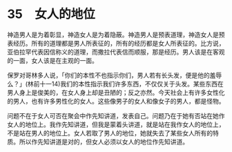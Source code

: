 # 35　女人的地位


神造男人是为着彰显，神造女人是为着隐蔽。神造男人是预表道理，神造女人是预表经历。所有的道理都是男人所表征的，所有的经历都是女人所表征的。比方说，亚伯拉罕代表因信称义的道理，而撒拉代表信而顺服，那是经历。男人该是在客观的一面，女人该是在主观的一面。

保罗对哥林多人说，「你们的本性不也指示你们，男人若有长头发，便是他的羞辱么？」(林前十一14)我们的本性指示我们许多东西，不仅仅关于头发。某些东西在男人身上是俊美的，在女人身上却是丑陋的；反之亦然。今天社会上有许多女性化的男人，也有许多男性化的女人。这些像男子的女人和像女子的男人，都是怪物。

问题不在于女人可否在聚会中作先知讲道，发表自己。问题乃在于她有否站在她作女人的地位上。我作先知讲道，但我是蒙着头讲道，就是站在我作女人的地位上，不是站在男人的地位上。女人若取了男人的地位，她就失去了某些女人所有的特质。所以作先知讲道是对的，但女人必须以女人的地位作先知讲道。

